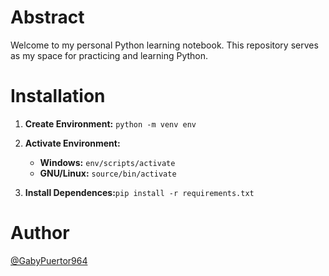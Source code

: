 # Abstract

Welcome to my personal Python learning notebook. This repository serves as my space for practicing and learning Python.

# Installation

1. **Create Environment:** `python -m venv env`
2. **Activate Environment:** 
	 
	- **Windows:** `env/scripts/activate`
	- **GNU/Linux:** `source/bin/activate`

3. **Install Dependences:**`pip install -r requirements.txt`

# Author
[@GabyPuertor964](https://github.com/gabypuertor964)